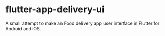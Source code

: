 # flutter-app-delivery-ui
A small attempt to make an Food delivery app user interface in Flutter for Android and iOS.
